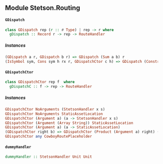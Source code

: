 ## Module Stetson.Routing

#### `GDispatch`

``` purescript
class GDispatch rep (r :: # Type) | rep -> r where
  gDispatch :: Record r -> rep -> RouteHandler
```

##### Instances
``` purescript
(GDispatch a r, GDispatch b r) => GDispatch (Sum a b) r
(IsSymbol sym, Cons sym h rx r, GDispatchCtor c h) => GDispatch (Constructor sym c) r
```

#### `GDispatchCtor`

``` purescript
class GDispatchCtor rep f  where
  gDispatchC :: f -> rep -> RouteHandler
```

##### Instances
``` purescript
GDispatchCtor NoArguments (StetsonHandler x s)
GDispatchCtor NoArguments StaticAssetLocation
GDispatchCtor (Argument a) (a -> StetsonHandler x s)
GDispatchCtor (Argument (Array String)) StaticAssetLocation
GDispatchCtor (Argument a) (a -> StaticAssetLocation)
(GDispatchCtor right b) => GDispatchCtor (Product (Argument a) right) (a -> b)
GDispatchCtor any CowboyRoutePlaceholder
```

#### `dummyHandler`

``` purescript
dummyHandler :: StetsonHandler Unit Unit
```


